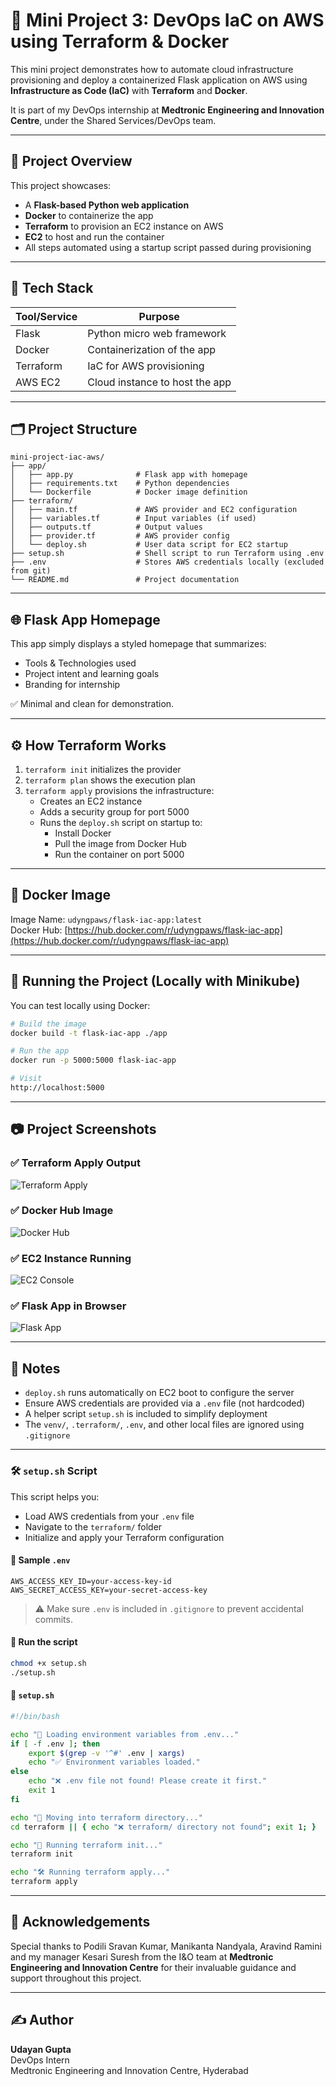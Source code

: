 # 🚀 Mini Project 3: DevOps IaC on AWS using Terraform & Docker

This mini project demonstrates how to automate cloud infrastructure provisioning and deploy a containerized Flask application on AWS using **Infrastructure as Code (IaC)** with **Terraform** and **Docker**.

It is part of my DevOps internship at **Medtronic Engineering and Innovation Centre**, under the Shared Services/DevOps team.

---

## 📌 Project Overview

This project showcases:

- A **Flask-based Python web application**
- **Docker** to containerize the app
- **Terraform** to provision an EC2 instance on AWS
- **EC2** to host and run the container
- All steps automated using a startup script passed during provisioning

---

## 🧱 Tech Stack

| Tool/Service | Purpose                        |
| ------------ | ------------------------------ |
| Flask        | Python micro web framework     |
| Docker       | Containerization of the app    |
| Terraform    | IaC for AWS provisioning       |
| AWS EC2      | Cloud instance to host the app |

---

## 🗂️ Project Structure

```
mini-project-iac-aws/
├── app/
│   ├── app.py              # Flask app with homepage
│   ├── requirements.txt    # Python dependencies
│   └── Dockerfile          # Docker image definition
├── terraform/
│   ├── main.tf             # AWS provider and EC2 configuration
│   ├── variables.tf        # Input variables (if used)
│   ├── outputs.tf          # Output values
│   ├── provider.tf         # AWS provider config
│   └── deploy.sh           # User data script for EC2 startup
├── setup.sh                # Shell script to run Terraform using .env
├── .env                    # Stores AWS credentials locally (excluded from git)
└── README.md               # Project documentation
```

---

## 🌐 Flask App Homepage

This app simply displays a styled homepage that summarizes:

- Tools & Technologies used
- Project intent and learning goals
- Branding for internship

✅ Minimal and clean for demonstration.

---

## ⚙️ How Terraform Works

1. `terraform init` initializes the provider
2. `terraform plan` shows the execution plan
3. `terraform apply` provisions the infrastructure:
   - Creates an EC2 instance
   - Adds a security group for port 5000
   - Runs the `deploy.sh` script on startup to:
     - Install Docker
     - Pull the image from Docker Hub
     - Run the container on port 5000

---

## 🐳 Docker Image

Image Name: `udyngpaws/flask-iac-app:latest`  
Docker Hub: [https://hub.docker.com/r/udyngpaws/flask-iac-app](https://hub.docker.com/r/udyngpaws/flask-iac-app)

---

## 🚀 Running the Project (Locally with Minikube)

You can test locally using Docker:

```bash
# Build the image
docker build -t flask-iac-app ./app

# Run the app
docker run -p 5000:5000 flask-iac-app

# Visit
http://localhost:5000
```

---

## 📷 Project Screenshots

### ✅ Terraform Apply Output

![Terraform Apply](screenshots/terraform-apply-success.png)

### ✅ Docker Hub Image

![Docker Hub](screenshots/dockerhub-image-flask-iac-app.png)

### ✅ EC2 Instance Running

![EC2 Console](screenshots/aws-ec2-instance-running.png)

### ✅ Flask App in Browser

![Flask App](screenshots/flask-app-on-ec2-browser.png)

---

## 📌 Notes

- `deploy.sh` runs automatically on EC2 boot to configure the server
- Ensure AWS credentials are provided via a `.env` file (not hardcoded)
- A helper script `setup.sh` is included to simplify deployment
- The `venv/`, `.terraform/`, `.env`, and other local files are ignored using `.gitignore`

---

### 🛠️ `setup.sh` Script

This script helps you:

- Load AWS credentials from your `.env` file
- Navigate to the `terraform/` folder
- Initialize and apply your Terraform configuration

#### 📄 Sample `.env`

```env
AWS_ACCESS_KEY_ID=your-access-key-id
AWS_SECRET_ACCESS_KEY=your-secret-access-key
```

> ⚠️ Make sure `.env` is included in `.gitignore` to prevent accidental commits.

#### 🧪 Run the script

```bash
chmod +x setup.sh
./setup.sh
```

#### 📜 `setup.sh`

```bash
#!/bin/bash

echo "🔐 Loading environment variables from .env..."
if [ -f .env ]; then
    export $(grep -v '^#' .env | xargs)
    echo "✅ Environment variables loaded."
else
    echo "❌ .env file not found! Please create it first."
    exit 1
fi

echo "🚀 Moving into terraform directory..."
cd terraform || { echo "❌ terraform/ directory not found"; exit 1; }

echo "🧱 Running terraform init..."
terraform init

echo "🛠️ Running terraform apply..."
terraform apply
```

---

## 🙌 Acknowledgements

Special thanks to Podili Sravan Kumar, Manikanta Nandyala, Aravind Ramini and my manager Kesari Suresh from the I&O team at **Medtronic Engineering and Innovation Centre** for their invaluable guidance and support throughout this project.

---

## ✍️ Author

**Udayan Gupta**  
DevOps Intern  
Medtronic Engineering and Innovation Centre, Hyderabad
